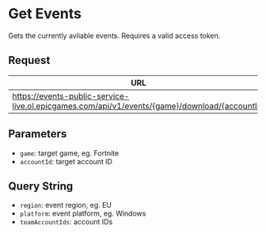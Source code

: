 # Get Events
Gets the currently avliable events. Requires a valid access token.

## Request
| URL | Method |
| - | - |
| https://events-public-service-live.ol.epicgames.com/api/v1/events/{game}/download/{accountId} | `GET` |

## Parameters
- `game`: target game, eg. Fortnite
- `accountId`: target account ID

## Query String
- `region`: event region, eg. EU
- `platform`: event platform, eg. Windows
- `teamAccountIds`: account IDs